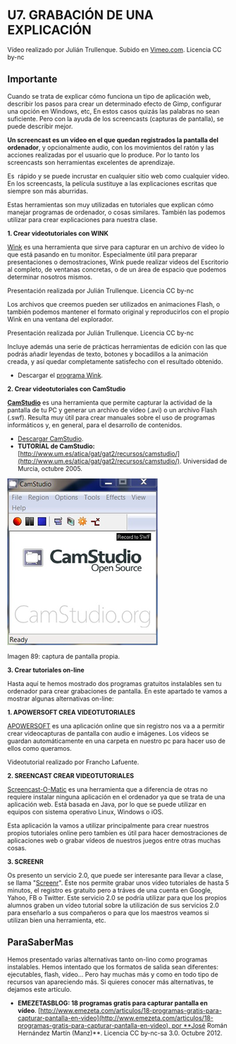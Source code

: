 # U7. GRABACIÓN DE UNA EXPLICACIÓN

Vídeo realizado por Julián Trullenque. Subido en [Vimeo.com](http://vimeo.com/78410403). Licencia CC by-nc

## Importante

Cuando se trata de explicar cómo funciona un tipo de aplicación web, describir los pasos para crear un determinado efecto de Gimp, configurar una opción en Windows, etc, En estos casos quizás las palabras no sean suficiente. Pero con la ayuda de los screencasts (capturas de pantalla), se puede describir mejor.

**Un screencast es un vídeo en el que quedan registrados la pantalla del ordenador**, y opcionalmente audio, con los movimientos del ratón y las acciones realizadas por el usuario que lo produce. Por lo tanto los screencasts son herramientas excelentes de aprendizaje.

Es  rápido y se puede incrustar en cualquier sitio web como cualquier vídeo. En los screencasts, la película sustituye a las explicaciones escritas que siempre son más aburridas.

Estas herramientas son muy utilizadas en tutoriales que explican cómo manejar programas de ordenador, o cosas similares. También las podemos utilizar para crear explicaciones para nuestra clase.

**1\. Crear videotutoriales con WINK**

[Wink](http://www.debugmode.com/wink/) es una herramienta que sirve para capturar en un archivo de vídeo lo que está pasando en tu monitor. Especialmente útil para preparar presentaciones o demostraciones, Wink puede realizar videos del Escritorio al completo, de ventanas concretas, o de un área de espacio que podemos determinar nosotros mismos.

Presentación realizada por Julián Trullenque. Licencia CC by-nc

Los archivos que creemos pueden ser utilizados en animaciones Flash, o también podemos mantener el formato original y reproducirlos con el propio Wink en una ventana del explorador.

Presentación realizada por Julián Trullenque. Licencia CC by-nc

Incluye además una serie de prácticas herramientas de edición con las que podrás añadir leyendas de texto, botones y bocadillos a la animación creada, y así quedar completamente satisfecho con el resultado obtenido.

*   Descargar el [programa Wink](http://www.debugmode.com/wink/download.htm).

**2\. Crear videotutoriales con CamStudio**

[**CamStudio**](http://camstudio.org/) es una herramienta que permite capturar la actividad de la pantalla de tu PC y generar un archivo de vídeo (.avi) o un archivo Flash (.swf). Resulta muy útil para crear manuales sobre el uso de programas informáticos y, en general, para el desarrollo de contenidos.

*   [Descargar CamStudio](http://www.um.es/gat/servicios/CamStudio.zip).
*   **TUTORIAL de CamStudio:**[http://www.um.es/atica/gat/gat2/recursos/camstudio/](http://www.um.es/atica/gat/gat2/recursos/camstudio/). Universidad de Murcia, octubre 2005.


![](img/camstudio.jpg "CamStudio")


Imagen 89: captura de pantalla propia. 

**3\. Crear tutoriales on-line**

Hasta aquí te hemos mostrado dos programas gratuitos instalables sen tu ordenador para crear grabaciones de pantalla. En este apartado te vamos a mostrar algunas alternativas on-line:

**1\. APOWERSOFT CREA VIDEOTUTORIALES**

[APOWERSOFT](http://www.apowersoft.com/free-online-screen-recorder) es una aplicación online que sin registro nos va a a permitir crear videocapturas de pantalla con audio e imágenes. Los vídeos se guardan automáticamente en una carpeta en nuestro pc para hacer uso de ellos como queramos.

Videotutorial realizado por Francho Lafuente.

**2\. SREENCAST CREAR VIDEOTUTORIALES**

[Screencast-O-Matic](http://www.screencast-o-matic.com/) es una herramienta que a diferencia de otras no requiere instalar ninguna aplicación en el ordenador ya que se trata de una aplicación web. Está basada en Java, por lo que se puede utilizar en equipos con sistema operativo Linux, Windows o iOS.

Esta aplicación la vamos a utilizar principalmente para crear nuestros propios tutoriales online pero tambíen es útil para hacer demostraciones de aplicaciones web o grabar vídeos de nuestros juegos entre otras muchas cosas.

**3\. SCREENR**

Os presento un servicio 2.0, que puede ser interesante para llevar a clase, se llama "[Screenr](http://www.screenr.com/)". Éste nos permite grabar unos vídeo tutoriales de hasta 5 minutos, el registro es gratuito pero a tráves de una cuenta en Google, Yahoo, FB o Twitter. Este servicio 2.0 se podría utilizar para que los propios alumnos graben un vídeo tutorial sobre la utilización de sus servicios 2.0 para enseñarlo a sus compañeros o para que los maestros veamos si utilizan bien una herramienta, etc.

## ParaSaberMas

Hemos presentado varias alternativas tanto on-lino como programas instalables. Hemos intentado que los formatos de salida sean diferentes: ejecutables, flash, vídeo... Pero hay muchas más y como en todo tipo de recursos van apareciendo más. Si quieres conocer más alternativas, te dejamos este artículo.

*   **EMEZETASBLOG: 18 programas gratis para capturar pantalla en vídeo**. [http://www.emezeta.com/articulos/18-programas-gratis-para-capturar-pantalla-en-video](http://www.emezeta.com/articulos/18-programas-gratis-para-capturar-pantalla-en-video), por **José Román Hernández Martín (Manz)**. Licencia CC by-nc-sa 3.0. Octubre 2012.

